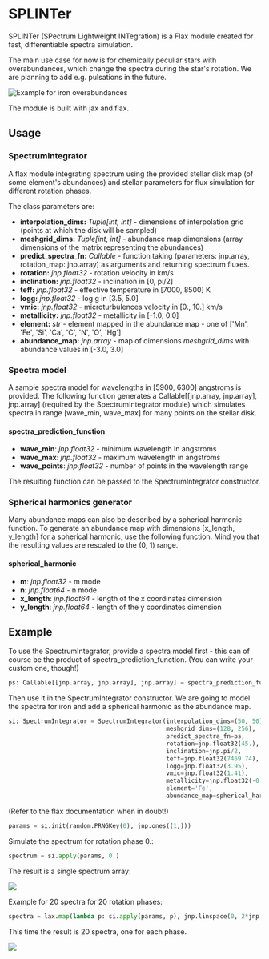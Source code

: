# SPLINTer

SPLINTer (SPectrum Lightweight INTegration) is a Flax module created for fast, differentiable spectra simulation.

The main use case for now is for chemically peculiar stars with overabundances, which change the spectra during the star's rotation. We are planning to add e.g. pulsations in the future.

![Example for iron overabundances](https://github.com/maja-jablonska/SpectrumIntegrator/blob/master/example_img/fe_lines.gif)

The module is built with jax and flax.

## Usage

### SpectrumIntegrator

A flax module integrating spectrum using the provided stellar disk map (of some element's abundances) and stellar parameters for flux simulation for different rotation phases.

The class parameters are:
- **interpolation_dims:** _Tuple[int, int]_ - dimensions of interpolation grid (points at which the disk will be sampled)
- **meshgrid_dims:** _Tuple[int, int]_ - abundance map dimensions (array dimensions of the matrix representing the abundances)
- **predict_spectra_fn:** _Callable_ - function taking (parameters: jnp.array, rotation_map: jnp.array) as arguments and returning spectrum fluxes.
- **rotation:** _jnp.float32_ - rotation velocity in km/s
- **inclination:** _jnp.float32_ - inclination in [0, pi/2]
- **teff:** _jnp.float32_ - effective temperature in [7000, 8500] K
- **logg:** _jnp.float32_ - log g in [3.5, 5.0]
- **vmic:** _jnp.float32_ - microturbulences velocity in [0., 10.] km/s
- **metallicity:** _jnp.float32_ - metallicity in [-1.0, 0.0]
- **element:** _str_ - element mapped in the abundance map - one of ['Mn', 'Fe', 'Si', 'Ca', 'C', 'N', 'O', 'Hg']
- **abundance_map:** _jnp.array_ - map of dimensions _meshgrid_dims_ with abundance values in [-3.0, 3.0]

### Spectra model

A sample spectra model for wavelengths in [5900, 6300] angstroms is provided.
The following function generates a Callable[[jnp.array, jnp.array], jnp.array] (required by the SpectrumIntegrator module) which simulates spectra in range [wave_min, wave_max] for many points on the stellar disk.

#### spectra_prediction_function
- **wave_min**: _jnp.float32_ - minimum wavelength in angstroms
- **wave_max**: _jnp.float32_ - maximum wavelength in angstroms
- **wave_points**: _jnp.float32_ - number of points in the wavelength range

The resulting function can be passed to the SpectrumIntegrator constructor.

### Spherical harmonics generator

Many abundance maps can also be described by a spherical harmonic function. To generate an abundance map with dimensions [x_length, y_length] for a spherical harmonic, use the following function. Mind you that the resulting values are rescaled to the (0, 1) range.

#### spherical_harmonic
- **m**: _jnp.float32_ - m mode
- **n**: _jnp.float64_ - n mode
- **x_length**: _jnp.float64_ - length of the x coordinates dimension
- **y_length**: _jnp.float64_ - length of the y coordinates dimension

## Example

To use the SpectrumIntegrator, provide a spectra model first - this can of course be the product of spectra_prediction_function. (You can write your custom one, though!)

```python
ps: Callable[[jnp.array, jnp.array], jnp.array] = spectra_prediction_function(wave_min=6064.5, wave_max=6067.0, wave_points=100)
```

Then use it in the SpectrumIntegrator constructor. We are going to model the spectra for iron and add a spherical harmonic as the abundance map.

```python
si: SpectrumIntegrator = SpectrumIntegrator(interpolation_dims=(50, 50),
                                            meshgrid_dims=(128, 256),
                                            predict_spectra_fn=ps,
                                            rotation=jnp.float32(45.),
                                            inclination=jnp.pi/2,
                                            teff=jnp.float32(7469.74),
                                            logg=jnp.float32(3.95),
                                            vmic=jnp.float32(1.41),
                                            metallicity=jnp.float32(-0.4),
                                            element='Fe',
                                            abundance_map=spherical_harmonic(1, 1, 50, 50))
```

(Refer to the flax documentation when in doubt!)

```python
params = si.init(random.PRNGKey(0), jnp.ones((1,)))
```

Simulate the spectrum for rotation phase 0.:
```python
spectrum = si.apply(params, 0.)
```

The result is a single spectrum array:

![](https://github.com/maja-jablonska/SpectrumIntegrator/blob/master/example_img/fe_spectrum.png)

Example for 20 spectra for 20 rotation phases:
```python
spectra = lax.map(lambda p: si.apply(params, p), jnp.linspace(0, 2*jnp.pi, 20))
```

This time the result is 20 spectra, one for each phase.

![](https://github.com/maja-jablonska/SpectrumIntegrator/blob/master/example_img/fe_spectra.png)
